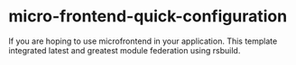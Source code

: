 # micro-frontend-quick-configuration
If you are hoping to use microfrontend in your application. This template integrated latest and greatest module federation using rsbuild. 
